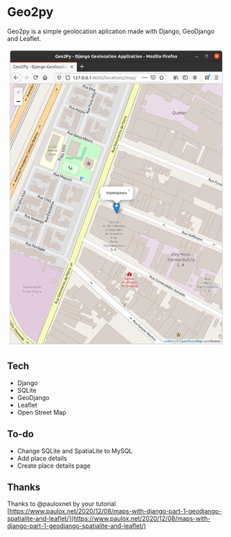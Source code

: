 # Geo2py
Geo2py is a simple geolocation aplication made with Django, GeoDjango  and Leaflet.

![screenshot](screenshot.png)

## Tech
- Django
- SQLite
- GeoDjango
- Leaflet
- Open Street Map

## To-do
- Change SQLite and SpatiaLite to MySQL
- Add place details
- Create place details page


## Thanks
Thanks to @pauloxnet by your tutorial [https://www.paulox.net/2020/12/08/maps-with-django-part-1-geodjango-spatialite-and-leaflet/](https://www.paulox.net/2020/12/08/maps-with-django-part-1-geodjango-spatialite-and-leaflet/)